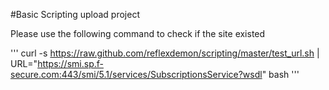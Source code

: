 #Basic Scripting upload project

Please use the following command to check if the site existed  

'''
curl -s  https://raw.github.com/reflexdemon/scripting/master/test_url.sh | URL="https://smi.sp.f-secure.com:443/smi/5.1/services/SubscriptionsService?wsdl" bash
'''
